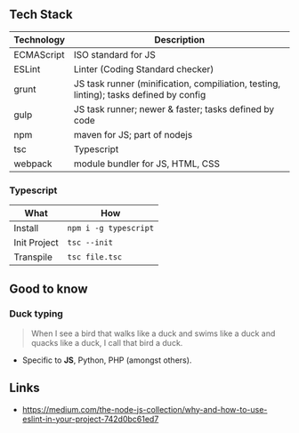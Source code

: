 ## Tech Stack
| Technology | Description
| ---        | ---
| ECMAScript | ISO standard for JS
| ESLint     | Linter (Coding Standard checker)
| grunt      | JS task runner (minification, compiliation, testing, linting); tasks defined by config
| gulp       | JS task runner; newer & faster; tasks defined by code
| npm        | maven for JS; part of nodejs
| tsc        | Typescript
| webpack    | module bundler for JS, HTML, CSS

### Typescript
|What|How
|---|---
|Install|`npm i -g typescript`
|Init Project|`tsc --init`
|Transpile|`tsc file.tsc`

## Good to know
### Duck typing
> When I see a bird that walks like a duck and swims like a duck and quacks like a duck, I call that bird a duck.
* Specific to **JS**, Python, PHP (amongst others).

## Links
* https://medium.com/the-node-js-collection/why-and-how-to-use-eslint-in-your-project-742d0bc61ed7